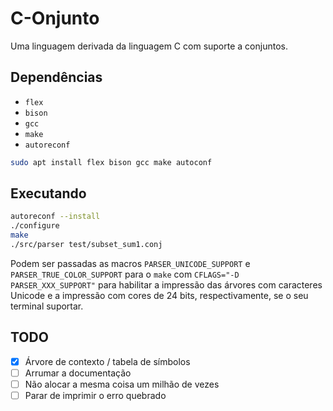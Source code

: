 # C-Onjunto

Uma linguagem derivada da linguagem C com suporte a conjuntos.

## Dependências

- `flex`
- `bison`
- `gcc`
- `make`
- `autoreconf`

```bash
sudo apt install flex bison gcc make autoconf
```

## Executando

```bash
autoreconf --install
./configure
make
./src/parser test/subset_sum1.conj
```

Podem ser passadas as macros `PARSER_UNICODE_SUPPORT` e
`PARSER_TRUE_COLOR_SUPPORT` para o `make` com `CFLAGS="-D PARSER_XXX_SUPPORT"`
para habilitar a impressão das árvores com caracteres Unicode e a impressão com
cores de 24 bits, respectivamente, se o seu terminal suportar.

## TODO

- [x] Árvore de contexto / tabela de símbolos
- [ ] Arrumar a documentação
- [ ] Não alocar a mesma coisa um milhão de vezes
- [ ] Parar de imprimir o erro quebrado
